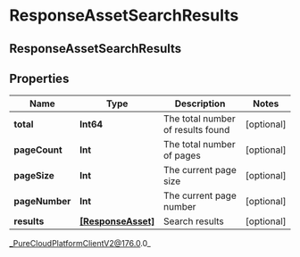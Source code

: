 # ResponseAssetSearchResults

## ResponseAssetSearchResults

## Properties

|Name | Type | Description | Notes|
|------------ | ------------- | ------------- | -------------|
| **total** | **Int64** | The total number of results found | [optional] |
| **pageCount** | **Int** | The total number of pages | [optional] |
| **pageSize** | **Int** | The current page size | [optional] |
| **pageNumber** | **Int** | The current page number | [optional] |
| **results** | [**[ResponseAsset]**]([ResponseAsset]) | Search results | [optional] |



_PureCloudPlatformClientV2@176.0.0_
